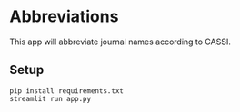 # Abbreviations

This app will abbreviate journal names according to CASSI.


## Setup

```
pip install requirements.txt
streamlit run app.py
```
